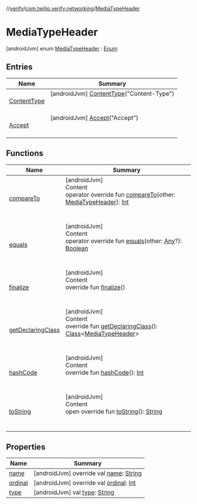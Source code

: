 //[verify](../../index.md)/[com.twilio.verify.networking](../index.md)/[MediaTypeHeader](index.md)



# MediaTypeHeader  
 [androidJvm] enum [MediaTypeHeader](index.md) : [Enum](https://kotlinlang.org/api/latest/jvm/stdlib/kotlin/-enum/index.html)   


## Entries  
  
|  Name|  Summary| 
|---|---|
| [ContentType](-content-type/index.md)|  [androidJvm] [ContentType](-content-type/index.md)("Content-Type")  <br>  <br>   <br>
| [Accept](-accept/index.md)|  [androidJvm] [Accept](-accept/index.md)("Accept")  <br>  <br>   <br>


## Functions  
  
|  Name|  Summary| 
|---|---|
| [compareTo](https://kotlinlang.org/api/latest/jvm/stdlib/kotlin/-enum/compare-to.html)| [androidJvm]  <br>Content  <br>operator override fun [compareTo](https://kotlinlang.org/api/latest/jvm/stdlib/kotlin/-enum/compare-to.html)(other: [MediaTypeHeader](index.md)): [Int](https://kotlinlang.org/api/latest/jvm/stdlib/kotlin/-int/index.html)  <br><br><br>
| [equals](https://kotlinlang.org/api/latest/jvm/stdlib/kotlin/-enum/equals.html)| [androidJvm]  <br>Content  <br>operator override fun [equals](https://kotlinlang.org/api/latest/jvm/stdlib/kotlin/-enum/equals.html)(other: [Any](https://kotlinlang.org/api/latest/jvm/stdlib/kotlin/-any/index.html)?): [Boolean](https://kotlinlang.org/api/latest/jvm/stdlib/kotlin/-boolean/index.html)  <br><br><br>
| [finalize](https://kotlinlang.org/api/latest/jvm/stdlib/kotlin/-enum/finalize.html)| [androidJvm]  <br>Content  <br>override fun [finalize](https://kotlinlang.org/api/latest/jvm/stdlib/kotlin/-enum/finalize.html)()  <br><br><br>
| [getDeclaringClass](https://kotlinlang.org/api/latest/jvm/stdlib/kotlin/-enum/get-declaring-class.html)| [androidJvm]  <br>Content  <br>override fun [getDeclaringClass](https://kotlinlang.org/api/latest/jvm/stdlib/kotlin/-enum/get-declaring-class.html)(): [Class](https://developer.android.com/reference/java/lang/Class.html)<[MediaTypeHeader](index.md)>  <br><br><br>
| [hashCode](https://kotlinlang.org/api/latest/jvm/stdlib/kotlin/-enum/hash-code.html)| [androidJvm]  <br>Content  <br>override fun [hashCode](https://kotlinlang.org/api/latest/jvm/stdlib/kotlin/-enum/hash-code.html)(): [Int](https://kotlinlang.org/api/latest/jvm/stdlib/kotlin/-int/index.html)  <br><br><br>
| [toString](https://kotlinlang.org/api/latest/jvm/stdlib/kotlin/-enum/to-string.html)| [androidJvm]  <br>Content  <br>open override fun [toString](https://kotlinlang.org/api/latest/jvm/stdlib/kotlin/-enum/to-string.html)(): [String](https://kotlinlang.org/api/latest/jvm/stdlib/kotlin/-string/index.html)  <br><br><br>


## Properties  
  
|  Name|  Summary| 
|---|---|
| [name](index.md#com.twilio.verify.networking/MediaTypeHeader/name/#/PointingToDeclaration/)|  [androidJvm] override val [name](index.md#com.twilio.verify.networking/MediaTypeHeader/name/#/PointingToDeclaration/): [String](https://kotlinlang.org/api/latest/jvm/stdlib/kotlin/-string/index.html)   <br>
| [ordinal](index.md#com.twilio.verify.networking/MediaTypeHeader/ordinal/#/PointingToDeclaration/)|  [androidJvm] override val [ordinal](index.md#com.twilio.verify.networking/MediaTypeHeader/ordinal/#/PointingToDeclaration/): [Int](https://kotlinlang.org/api/latest/jvm/stdlib/kotlin/-int/index.html)   <br>
| [type](index.md#com.twilio.verify.networking/MediaTypeHeader/type/#/PointingToDeclaration/)|  [androidJvm] val [type](index.md#com.twilio.verify.networking/MediaTypeHeader/type/#/PointingToDeclaration/): [String](https://kotlinlang.org/api/latest/jvm/stdlib/kotlin/-string/index.html)   <br>

